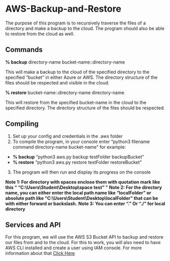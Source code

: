 # AWS-Backup-and-Restore
The purpose of this program is to recursively traverse the files of a directory and make a backup to the cloud. The program should also be able to restore from the cloud as well.

## Commands
**% backup** directory-name bucket-name::directory-name

This will make a backup to the cloud of the specified directory to the specified “bucket”
in either Azure or AWS. The directory structure of the files should be respected and visible in
the cloud.

**% restore** bucket-name::directory-name directory-name

This will restore from the specified bucket-name in the cloud to the specified directory.
The directory structure of the files should be respected.

## Compiling
1. Set up your config and credentials in the .aws folder
2. To compile the program, in your console enter “python3 filename command directory-name bucket-name” 
for example:
  -  **% backup** “python3 aws.py backup testFolder backupBucket”
  -  **% restore** “python3 aws.py restore testFolder restoreBucket”
3. The program will then run and display its progress on the console


**Note 1: For directory with spaces enclose them with quotation mark like this “ “C:\Users\Student\Desktop\space test” ”**
**Note 2: For the directory name, you can either enter the local path name like “localFolder” or absolute path like “C:\Users\Student\Desktop\localFolder” that can be with either forward or backslash.**
**Note 3: You can enter “.” Or “./” for local directory**

## Services and API
For this program, we will use the AWS S3 Bucket API to backup and restore our files from and to the cloud. For this to work, you will also need to have AWS CLI installed and create a user using IAM console. For more information about that [Click Here](https://boto3.amazonaws.com/v1/documentation/api/latest/guide/quickstart.html#installation)
